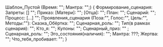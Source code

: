 Шаблон_Пустой (Время: ""; Мантра: "";) {
    Формирование_сценария:
        Запреты: [] "";
        Приказ: [Матери]: ""; [Отца]: "";
        План: "";
        Сценарий: "";
        Процесс: [...] "";
    Проявления_сценария (Поза:"", Голос:"", Цель:"", Методы:""):
        Сказка_Oбёртка: "";
        Сценарная_роль: "";
        Тип(в рамках сценария): "";
        Кто_я: "";
        Купоны: "";
        Сценарный_приз: "" ;
        Сценарная_роль: "";
        Эго_состояния(наличия): "";
        Мантра: ???;
        Жертва: "";
        Что_тебя_пробивает: "";
}